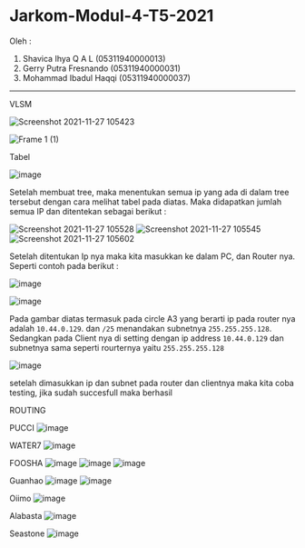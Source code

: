 # Jarkom-Modul-4-T5-2021
Oleh :

1. Shavica Ihya Q A L (05311940000013)
2. Gerry Putra Fresnando (05311940000031)
3. Mohammad Ibadul Haqqi (05311940000037)

---
VLSM

![Screenshot 2021-11-27 105423](https://user-images.githubusercontent.com/73151522/143667259-8ef05a11-1683-4fe8-bb16-76f44b95449a.jpg)

![Frame 1 (1)](https://user-images.githubusercontent.com/73151522/143667216-522d7229-6c8c-431a-b248-64cf8eb02861.png)

Tabel 

![image](https://user-images.githubusercontent.com/61973814/143667180-0df8b2f2-bf62-4fc3-9429-b4360974484e.png)

Setelah membuat tree, maka menentukan semua ip yang ada di dalam tree tersebut dengan cara melihat tabel pada diatas. Maka didapatkan jumlah semua IP dan ditentekan sebagai berikut :

![Screenshot 2021-11-27 105528](https://user-images.githubusercontent.com/73151522/143667285-94668a15-24db-47b5-9a30-cd1543005d6d.jpg)
![Screenshot 2021-11-27 105545](https://user-images.githubusercontent.com/73151522/143667288-bef2ef7c-404f-4128-809a-173c98469791.jpg)
![Screenshot 2021-11-27 105602](https://user-images.githubusercontent.com/73151522/143667291-34c2a326-cd83-4578-99b6-1d211b65540b.jpg)

Setelah ditentukan Ip nya maka kita masukkan ke dalam PC, dan Router nya. Seperti contoh pada berikut :

![image](https://user-images.githubusercontent.com/61973814/143666288-c79b6191-5e10-4ac6-9a50-a57e94775e2a.png)

![image](https://user-images.githubusercontent.com/61973814/143668378-774b1ff3-e7c7-42f9-bfb9-85b764feb49c.png)

Pada gambar diatas termasuk pada circle A3 yang berarti ip pada router nya adalah `10.44.0.129`. dan `/25` menandakan subnetnya `255.255.255.128`. Sedangkan pada Client nya di setting dengan ip address `10.44.0.129` dan subnetnya sama seperti rourternya yaitu `255.255.255.128`

![image](https://user-images.githubusercontent.com/61973814/143667875-12357ad3-f839-4a80-af81-560efb2f5521.png)

setelah dimasukkan ip dan subnet pada router dan clientnya maka kita coba testing, jika sudah succesfull maka berhasil


ROUTING

PUCCI
![image](https://user-images.githubusercontent.com/61973814/143666318-28d78537-834e-43ac-ab52-165dbd86a4db.png)


WATER7
![image](https://user-images.githubusercontent.com/61973814/143666330-985cc6a1-dd82-4886-a1af-3ba2fcf9d43f.png)


FOOSHA
![image](https://user-images.githubusercontent.com/61973814/143666351-31125531-c6a1-4e91-a3fb-c5b6e8c8bf53.png)
![image](https://user-images.githubusercontent.com/61973814/143666367-da10718f-079e-4b1e-aa97-b799a75ef2ff.png)
![image](https://user-images.githubusercontent.com/61973814/143666377-0dd2723f-3783-4521-934a-fd70a64e9e3b.png)


Guanhao
![image](https://user-images.githubusercontent.com/61973814/143666393-d6066ed5-ebf3-4e62-a15b-7f5791ff59e4.png)
![image](https://user-images.githubusercontent.com/61973814/143666403-5674da49-6811-4929-9196-797473016e82.png)


Oiimo
![image](https://user-images.githubusercontent.com/61973814/143666412-73a59c9a-5658-4176-9492-698ce9f7b87e.png)


Alabasta
![image](https://user-images.githubusercontent.com/61973814/143666425-6409c1ba-683e-4138-b3ef-7ce5b66a62f7.png)


Seastone
![image](https://user-images.githubusercontent.com/61973814/143666431-1e78c064-2e79-4e36-83a0-a3f3b1d1ebaa.png)

